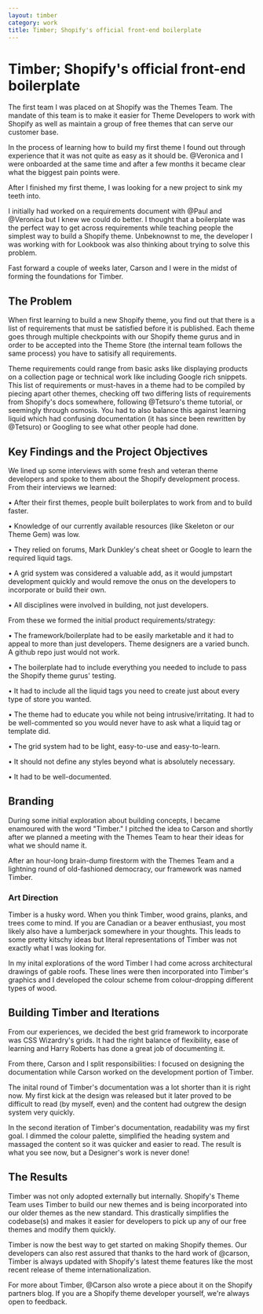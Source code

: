 ```yaml
---
layout: timber
category: work
title: Timber; Shopify's official front-end boilerplate
---
```


# Timber; Shopify's official front-end boilerplate

The first team I was placed on at Shopify was the Themes Team. The mandate of this team is to make it easier for Theme Developers to work with Shopify as well as maintain a group of free themes that can serve our customer base.

In the process of learning how to build my first theme I found out through experience that it was not quite as easy as it should be. @Veronica and I were onboarded at the same time and after a few months it became clear what the biggest pain points were.

After I finished my first theme, I was looking for a new project to sink my teeth into. 

I initially had worked on a requirements document with @Paul and @Veronica but I knew we could do better. I thought that a boilerplate was the perfect way to get across requirements while teaching people the simplest way to build a Shopify theme. Unbeknownst to me, the developer I was working with for Lookbook was also thinking about trying to solve this problem.

Fast forward a couple of weeks later, Carson and I were in the midst of forming the foundations for Timber.

## The Problem

When first learning to build a new Shopify theme, you find out that there is a list of requirements that must be satisfied before it is published. Each theme goes through multiple checkpoints with our Shopify theme gurus and in order to be accepted into the Theme Store (the internal team follows the same process) you have to satisify all requirements.

Theme requirements could range from basic asks like displaying products on a collection page or technical work like including Google rich snippets. This list of requirements or must-haves in a theme had to be compiled by piecing apart other themes, checking off two differing lists of requirements from Shopify's docs somewhere, following @Tetsuro's theme tutorial, or seemingly through osmosis. You had to also balance this against learning liquid which had confusing documentation (it has since been rewritten by @Tetsuro) or Googling to see what other people had done.

## Key Findings and the Project Objectives

We lined up some interviews with some fresh and veteran theme developers and spoke to them about the Shopify development process. From their interviews we learned:

• After their first themes, people built boilerplates to work from and to build faster.

• Knowledge of our currently available resources (like Skeleton or our Theme Gem) was low.

• They relied on forums, Mark Dunkley's cheat sheet or Google to learn the required liquid tags.

• A grid system was considered a valuable add, as it would jumpstart development quickly and would remove the onus on the developers to incorporate or build their own.

• All disciplines were involved in building, not just developers.

From these we formed the initial product requirements/strategy:

• The framework/boilerplate had to be easily marketable and it had to appeal to more than just developers. Theme designers are a varied bunch. A github repo just would not work.

• The boilerplate had to include everything you needed to include to pass the Shopify theme gurus' testing.

• It had to include all the liquid tags you need to create just about every type of store you wanted.

• The theme had to educate you while not being intrusive/irritating. It had to be well-commented so you would never have to ask what a liquid tag or template did.

• The grid system had to be light, easy-to-use and easy-to-learn.

• It should not define any styles beyond what is absolutely necessary.

• It had to be well-documented.

## Branding

During some initial exploration about building concepts, I became enamoured with the word "Timber." I pitched the idea to Carson and shortly after we planned a meeting with the Themes Team to hear their ideas for what we should name it.

After an hour-long brain-dump firestorm with the Themes Team and a lightning round of old-fashioned democracy, our framework was  named Timber.

### Art Direction

Timber is a husky word. When you think Timber, wood grains, planks, and trees come to mind. If you are Canadian or a beaver enthusiast, you most likely also have a lumberjack somewhere in your thoughts. This leads to some pretty kitschy ideas but literal representations of Timber was not exactly what I was looking for.

In my inital explorations of the word Timber I had come across architectural drawings of gable roofs. These lines were then incorporated into Timber's graphics and I developed the colour scheme from colour-dropping different types of wood.

## Building Timber and Iterations

From our experiences, we decided the best grid framework to incorporate was CSS Wizardry's grids. It had the right balance of flexibility, ease of learning and Harry Roberts has done a great job of documenting it. 

From there, Carson and I split responsibilities: I focused on designing the documentation while Carson worked on the development portion of Timber. 

The inital round of Timber's documentation was a lot shorter than it is right now. My first kick at the design was released but it later proved to be difficult to read (by myself, even) and the content had outgrew the design system very quickly.

In the second iteration of Timber's documentation, readability was my first goal. I dimmed the colour palette, simplified the heading system and massaged the content so it was quicker and easier to read. The result is what you see now, but a Designer's work is never done!

## The Results

Timber was not only adopted externally but internally. Shopify's Theme Team uses Timber to build our new themes and is being incorporated into our older themes as the new standard. This drastically simplifies the codebase(s) and makes it easier for developers to pick up any of our free themes and modify them quickly.

Timber is now the best way to get started on making Shopify themes. Our developers can also rest assured that thanks to the hard work of @carson, Timber is always updated with Shopify's latest theme features like the most recent release of theme internationalization.

For more about Timber, @Carson also wrote a piece about it on the Shopify partners blog. If you are a Shopify theme developer yourself, we're always open to feedback.

